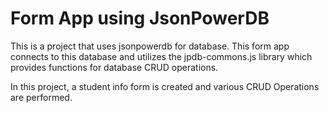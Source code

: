 # Form App using JsonPowerDB

This is a project that uses jsonpowerdb for database. This form app connects to this database and utilizes the jpdb-commons.js library which provides functions for database CRUD operations.

In this project, a student info form is created and various CRUD Operations are performed.
